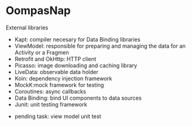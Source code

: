 # OompasNap


External libraries 
- Kapt: compiler necesary for Data Binding libraries
- ViewModel: responsible for preparing and managing the data for an Activity or a Fragmen
- Retrofit and OkHttp: HTTP client 
- Picasso: image downloading and caching library 
- LiveData: observable data holder 
- Koin: dependency injection framework
- MockK:mock framework for testing
- Coroutines: async callbacks
- Data Binding: bind UI components to data sources
- Junit: unit testing framework


* pending task: view model unit test
